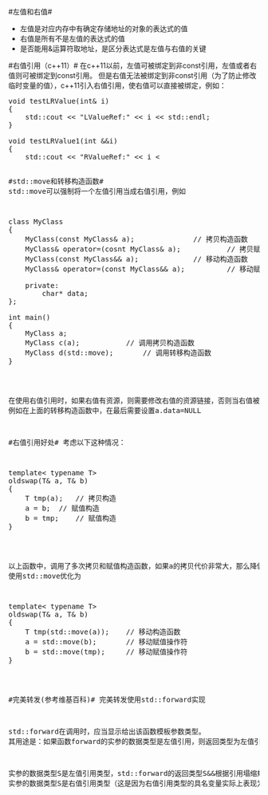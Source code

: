 #左值和右值#
*	左值是对应内存中有确定存储地址的对象的表达式的值
*	右值是所有不是左值的表达式的值
*	是否能用&运算符取地址，是区分表达式是左值与右值的关键

#右值引用（c++11）#
在c++11以前，左值可被绑定到非const引用，左值或者右值则可被绑定到const引用。 但是右值无法被绑定到非const引用（为了防止修改临时变量的值），c++11引入右值引用，使右值可以直接被绑定，例如：

<pre>
void testLRValue(int& i)
{
	std::cout << "LValueRef:" << i << std::endl;
}

void testLRValue1(int &&i)
{
	std::cout << "RValueRef:" << i <<std::endl;
}

void testConstLRValue(const int& i)
{
	std::cout << "const LValueRef:" << i << std::endl;
}

int main()
{
	int a = 1;
	testLRValue(a); 		// ok: 左值可被绑定到非const引用
	testLRValue(2);			// error: 非常量引用的初始值必须为左值
	testLRValue1(2);		// ok: 右值可被绑定到右值引用
	testConstLRValue(a);		// ok: 左值可被绑定到const引用
	testConstLRValue(2);		// ok: 右值可被绑定到const引用
}
</pre>

#std::move和转移构造函数#
std::move可以强制将一个左值引用当成右值引用，例如
<pre>
class MyClass
{
	MyClass(const MyClass& a);				// 拷贝构造函数
	MyClass& operator=(cosnt MyClass& a);			// 拷贝赋值操作符 
	MyClass(const MyClass&& a);				// 移动构造函数
	MyClass& operator=(const MyClass&& a);			// 移动赋值操作符

	private:
		char* data;
};

int main()
{
	MyClass a;
	MyClass c(a);			// 调用拷贝构造函数
	MyClass d(std::move);		// 调用转移构造函数
}
</pre>
在使用右值引用时，如果右值有资源，则需要修改右值的资源链接，否则当右值被析构后，转移的新对象所指向的资源也会无效。
例如在上面的转移构造函数中，在最后需要设置a.data=NULL

#右值引用好处#
考虑以下这种情况：
<pre>
template< typename T>
oldswap(T& a, T& b)
{
    T tmp(a);	// 拷贝构造
    a = b;	// 赋值构造
    b = tmp;	// 赋值构造
}
</pre>
以上函数中，调用了多次拷贝和赋值构造函数，如果a的拷贝代价非常大，那么降低拷贝次数将会提高极大的效率。 使用std::move优化为
<pre>
template< typename T>
oldswap(T& a, T& b)
{
    T tmp(std::move(a));	// 移动构造函数
    a = std::move(b);		// 移动赋值操作符
    b = std::move(tmp);		// 移动赋值操作符
}
</pre>

#完美转发(参考维基百科)#
完美转发使用std::forward<T>实现

std::forward在调用时，应当显示给出该函数模板参数类型。 其用途是：如果函数forward的实参的数据类型是左值引用，则返回类型为左值引用；如果函数forward的实参的数据类型是右值引用，则返回类型为右值引用，从而把参数的信息完整地传递给下一级被调用的函数。实参的数据类型有两种可能：

实参的数据类型S是左值引用类型，std::forward的返回类型S&&根据引用塌缩规则变为S&，即返回值仍为左值引用类型；
实参的数据类型S是右值引用类型（这是因为右值引用类型的具名变量实际上表现为左值），std::forward的返回类型S&&根据引用塌缩规则变为S&&，即返回值为右值引用类型。